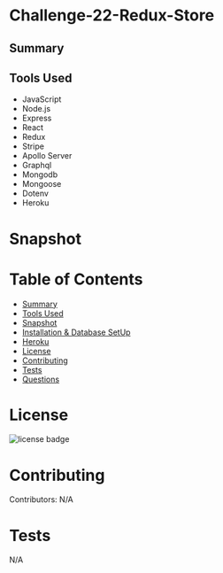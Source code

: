 # Challenge-22-Redux-Store



## Summary



## Tools Used

* JavaScript
* Node.js
* Express
* React
* Redux
* Stripe
* Apollo Server
* Graphql
* Mongodb
* Mongoose
* Dotenv
* Heroku



# Snapshot






# Table of Contents 
* [Summary](#Summary)
* [Tools Used](#Tools)
* [Snapshot](#Snapshot)
* [Installation & Database SetUp](#Installation)
* [Heroku](#Heroku)
* [License](#license)
* [Contributing](#contributing)
* [Tests](#tests)
* [Questions](#questions)








# License
![license badge](https://img.shields.io/badge/license-MIT-brightgreen)

# Contributing
​Contributors: N/A

# Tests
N/A

